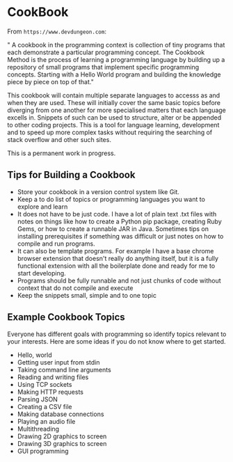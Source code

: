 # CookBook
From `https://www.devdungeon.com`:

" A cookbook in the programming context is collection of tiny programs that each demonstrate a particular programming concept. The Cookbook Method is the process of learning a programming language by building up a repository of small programs that implement specific programming concepts. Starting with a Hello World program and building the knowledge piece by piece on top of that."

This cookbook will contain multiple separate languages to accesss as and when they are used. These will initially cover the same basic topics before diverging from one another for more specialised matters that each language excells in. Snippets of such can be used to structure, alter or be appended to other coding projects. This is a tool for language learning, development and to speed up more complex tasks without requiring the searching of stack overflow and other such sites.

This is a permanent work in progress.

## Tips for Building a Cookbook

- Store your cookbook in a version control system like Git.
- Keep a to do list of topics or programming languages you want to explore and learn
- It does not have to be just code. I have a lot of plain text .txt files with notes on things like how to create a Python pip package, creating Ruby Gems, or how to create a runnable JAR in Java. Sometimes tips on installing prerequisites if something was difficult or just notes on how to compile and run programs.
- It can also be template programs. For example I have a base chrome browser extension that doesn't really do anything itself, but it is a fully functional extension with all the boilerplate done and ready for me to start developing.
- Programs should be fully runnable and not just chunks of code without context that do not compile and execute
- Keep the snippets small, simple and to one topic

## Example Cookbook Topics

Everyone has different goals with programming so identify topics relevant to your interests. Here are some ideas if you do not know where to get started.

- Hello, world
- Getting user input from stdin
- Taking command line arguments
- Reading and writing files
- Using TCP sockets
- Making HTTP requests
- Parsing JSON
- Creating a CSV file
- Making database connections
- Playing an audio file
- Multithreading
- Drawing 2D graphics to screen
- Drawing 3D graphics to screen
- GUI programming
